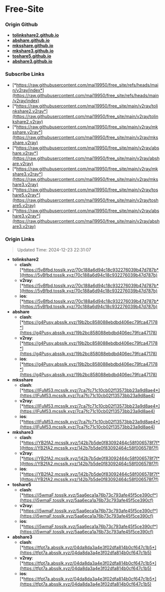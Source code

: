 # Free-Site

### Origin Github

- [**tolinkshare2.github.io**](https://github.com/tolinkshare2/tolinkshare2.github.io)
- [**abshare.github.io**](https://github.com/abshare/abshare.github.io)
- [**mksshare.github.io**](https://github.com/mksshare/mksshare.github.io)
- [**mkshare3.github.io**](https://github.com/mkshare3/mkshare3.github.io)
- [**toshare5.github.io**](https://github.com/toshare5/toshare5.github.io)
- [**abshare3.github.io**](https://github.com/abshare3/abshare3.github.io)

### Subscribe Links

- [*https://raw.githubusercontent.com/mai19950/free_site/refs/heads/main/v2ray/index*](https://raw.githubusercontent.com/mai19950/free_site/refs/heads/main/v2ray/index)
- [*https://raw.githubusercontent.com/mai19950/free_site/main/v2ray/tolinkshare2.v2ray*](https://raw.githubusercontent.com/mai19950/free_site/main/v2ray/tolinkshare2.v2ray)
- [*https://raw.githubusercontent.com/mai19950/free_site/main/v2ray/mksshare.v2ray*](https://raw.githubusercontent.com/mai19950/free_site/main/v2ray/mksshare.v2ray)
- [*https://raw.githubusercontent.com/mai19950/free_site/main/v2ray/abshare.v2ray*](https://raw.githubusercontent.com/mai19950/free_site/main/v2ray/abshare.v2ray)
- [*https://raw.githubusercontent.com/mai19950/free_site/main/v2ray/mkshare3.v2ray*](https://raw.githubusercontent.com/mai19950/free_site/main/v2ray/mkshare3.v2ray)
- [*https://raw.githubusercontent.com/mai19950/free_site/main/v2ray/toshare5.v2ray*](https://raw.githubusercontent.com/mai19950/free_site/main/v2ray/toshare5.v2ray)
- [*https://raw.githubusercontent.com/mai19950/free_site/main/v2ray/abshare3.v2ray*](https://raw.githubusercontent.com/mai19950/free_site/main/v2ray/abshare3.v2ray)

### Origin Links

> Updated Time: 2024-12-23 22:31:07

- **tolinkshare2**
  - **clash**: [*https://5vBfbd.tosslk.xyz/70c188a6d94c18c932276039b47d787b*](https://5vBfbd.tosslk.xyz/70c188a6d94c18c932276039b47d787b)
  - **v2ray**: [*https://5vBfbd.tosslk.xyz/70c188a6d94c18c932276039b47d787b*](https://5vBfbd.tosslk.xyz/70c188a6d94c18c932276039b47d787b)
  - **ios**: [*https://5vBfbd.tosslk.xyz/70c188a6d94c18c932276039b47d787b*](https://5vBfbd.tosslk.xyz/70c188a6d94c18c932276039b47d787b)
- **abshare**
  - **clash**: [*https://g4Pusy.absslk.xyz/19b2bc858088ebdbd406ec79fca47178*](https://g4Pusy.absslk.xyz/19b2bc858088ebdbd406ec79fca47178)
  - **v2ray**: [*https://g4Pusy.absslk.xyz/19b2bc858088ebdbd406ec79fca47178*](https://g4Pusy.absslk.xyz/19b2bc858088ebdbd406ec79fca47178)
  - **ios**: [*https://g4Pusy.absslk.xyz/19b2bc858088ebdbd406ec79fca47178*](https://g4Pusy.absslk.xyz/19b2bc858088ebdbd406ec79fca47178)
- **mksshare**
  - **clash**: [*https://IFuM53.mcsslk.xyz/7ca7fc71c10cb02f13573bb23a9d8ae4*](https://IFuM53.mcsslk.xyz/7ca7fc71c10cb02f13573bb23a9d8ae4)
  - **v2ray**: [*https://IFuM53.mcsslk.xyz/7ca7fc71c10cb02f13573bb23a9d8ae4*](https://IFuM53.mcsslk.xyz/7ca7fc71c10cb02f13573bb23a9d8ae4)
  - **ios**: [*https://IFuM53.mcsslk.xyz/7ca7fc71c10cb02f13573bb23a9d8ae4*](https://IFuM53.mcsslk.xyz/7ca7fc71c10cb02f13573bb23a9d8ae4)
- **mkshare3**
  - **clash**: [*https://YB2fA2.mcsslk.xyz/142b7b5de0f83092464c58f006578f7f*](https://YB2fA2.mcsslk.xyz/142b7b5de0f83092464c58f006578f7f)
  - **v2ray**: [*https://YB2fA2.mcsslk.xyz/142b7b5de0f83092464c58f006578f7f*](https://YB2fA2.mcsslk.xyz/142b7b5de0f83092464c58f006578f7f)
  - **ios**: [*https://YB2fA2.mcsslk.xyz/142b7b5de0f83092464c58f006578f7f*](https://YB2fA2.mcsslk.xyz/142b7b5de0f83092464c58f006578f7f)
- **toshare5**
  - **clash**: [*https://i5wmaF.tosslk.xyz/5aa6eca1a76b73c793afe45f5ce390cf*](https://i5wmaF.tosslk.xyz/5aa6eca1a76b73c793afe45f5ce390cf)
  - **v2ray**: [*https://i5wmaF.tosslk.xyz/5aa6eca1a76b73c793afe45f5ce390cf*](https://i5wmaF.tosslk.xyz/5aa6eca1a76b73c793afe45f5ce390cf)
  - **ios**: [*https://i5wmaF.tosslk.xyz/5aa6eca1a76b73c793afe45f5ce390cf*](https://i5wmaF.tosslk.xyz/5aa6eca1a76b73c793afe45f5ce390cf)
- **abshare3**
  - **clash**: [*https://tfpt7a.absslk.xyz/04da8da3a4e3f02dfa814b0cf647c1b5*](https://tfpt7a.absslk.xyz/04da8da3a4e3f02dfa814b0cf647c1b5)
  - **v2ray**: [*https://tfpt7a.absslk.xyz/04da8da3a4e3f02dfa814b0cf647c1b5*](https://tfpt7a.absslk.xyz/04da8da3a4e3f02dfa814b0cf647c1b5)
  - **ios**: [*https://tfpt7a.absslk.xyz/04da8da3a4e3f02dfa814b0cf647c1b5*](https://tfpt7a.absslk.xyz/04da8da3a4e3f02dfa814b0cf647c1b5)
